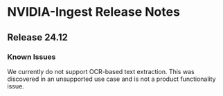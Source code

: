 # NVIDIA-Ingest Release Notes

## Release 24.12

### Known Issues

 We currently do not support OCR-based text extraction. This was discovered in an unsupported use case and is not a product functionality issue.